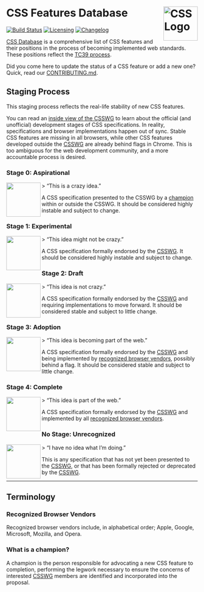 # CSS Features Database [<img src="https://rawgit.com/jonathantneal/media-expressions-spec/gh-pages/css-logo.svg" alt="CSS Logo" width="90" height="90" align="right">][CSS Database]

[![Build Status][cli-img]][cli-url]
[![Licensing][lic-img]][lic-url]
[![Changelog][log-img]][log-url]

[CSS Database] is a comprehensive list of CSS features and their positions in the process of becoming implemented web standards. These positions reflect the [TC39 process].

Did you come here to update the status of a CSS feature or add a new one? Quick, read our [CONTRIBUTING.md].

## Staging Process

This staging process reflects the real-life stability of new CSS features.

You can read an [inside view of the CSSWG] to learn about the official (and unofficial) development stages of CSS specifications. In reality, specifications and browser implementations happen out of sync. Stable CSS features are missing in all browsers, while other CSS features developed outside the [CSSWG] are already behind flags in Chrome. This is too ambiguous for the web development community, and a more accountable process is desired.


### Stage 0: Aspirational
<img src="https://dl.dropboxusercontent.com/u/18590/stage--0.png" width="90px" height="90px" align="left">
> “This is a crazy idea.”

A CSS specification presented to the CSSWG by a [champion] within or outside the CSSWG. It should be considered highly instable and subject to change.


### Stage 1: Experimental
<img src="https://dl.dropboxusercontent.com/u/18590/stage--1.png" width="90px" height="90px" align="left">
> “This idea might not be crazy.”

A CSS specification formally endorsed by the [CSSWG]. It should be considered highly instable and subject to change.


### Stage 2: Draft
<img src="https://dl.dropboxusercontent.com/u/18590/stage--2.png" width="90px" height="90px" align="left">
> “This idea is not crazy.”

A CSS specification formally endorsed by the [CSSWG] and requiring implementations to move forward. It should be considered stable and subject to little change.


### Stage 3: Adoption
<img src="https://dl.dropboxusercontent.com/u/18590/stage--3.png" width="90px" height="90px" align="left">
> “This idea is becoming part of the web.”

A CSS specification formally endorsed by the [CSSWG] and being implemented by [recognized browser vendors](#recognized-browser-vendors), possibly behind a flag. It should be considered stable and subject to little change.

### Stage 4: Complete
<img src="https://dl.dropboxusercontent.com/u/18590/stage-4.png" width="90px" height="90px" align="left">
> “This idea is part of the web.”

A CSS specification formally endorsed by the [CSSWG] and implemented by all [recognized browser vendors](#recognized-browser-vendors).


### No Stage: Unrecognized
<img src="https://dl.dropboxusercontent.com/u/18590/nr.png" width="90px" height="90px" align="left">
> “I have no idea what I’m doing.”

This is any specification that has not yet been presented to the [CSSWG], or that has been formally rejected or deprecated by the [CSSWG].

---

## Terminology

### Recognized Browser Vendors

Recognized browser vendors include, in alphabetical order; Apple, Google, Microsoft, Mozilla, and Opera.

### What is a champion?

A champion is the person responsible for advocating a new CSS feature to completion, performing the legwork necessary to ensure the concerns of interested [CSSWG] members are identified and incorporated into the proposal.

[Champion]: #champion
[CSSWG]: https://wiki.csswg.org/spec
[CSS Database]: https://github.com/jonathantneal/css-db
[CONTRIBUTING.md]: CONTRIBUTING.md
[fork this project]: fork
[inside view of the CSSWG]: http://fantasai.inkedblade.net/weblog/2011/inside-csswg/process
[TC39 process]: https://thefeedbackloop.xyz/tc39-a-process-sketch-stages-0-and-1/

[npm-url]: https://www.npmjs.com/package/css-db
[npm-img]: https://img.shields.io/npm/v/css-db.svg
[cli-url]: https://travis-ci.org/jonathantneal/css-db
[cli-img]: https://img.shields.io/travis/jonathantneal/css-db.svg
[lic-url]: LICENSE.md
[lic-img]: https://img.shields.io/badge/license-CC0--1.0-blue.svg
[log-url]: CHANGELOG.md
[log-img]: https://img.shields.io/badge/changelog-md-blue.svg
[git-url]: https://gitter.im/postcss/postcss
[git-img]: https://img.shields.io/badge/chat-gitter-blue.svg
